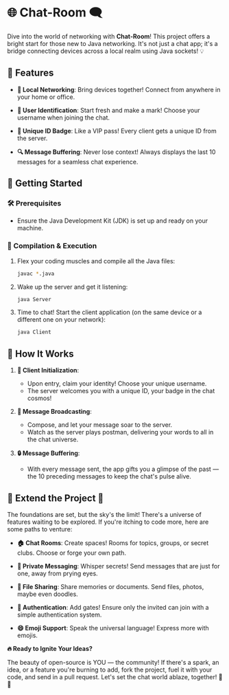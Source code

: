 # 🌐 Chat-Room 🗨️

Dive into the world of networking with **Chat-Room**! This project offers a bright start for those new to Java networking. It's not just a chat app; it's a bridge connecting devices across a local realm using Java sockets! 💡

## 🌟 Features

- **🚀 Local Networking**: Bring devices together! Connect from anywhere in your home or office.
  
- **👤 User Identification**: Start fresh and make a mark! Choose your username when joining the chat.
  
- **🔖 Unique ID Badge**: Like a VIP pass! Every client gets a unique ID from the server.
  
- **🔍 Message Buffering**: Never lose context! Always displays the last 10 messages for a seamless chat experience.

## 🚀 Getting Started

### 🛠 Prerequisites

- Ensure the Java Development Kit (JDK) is set up and ready on your machine.

### 🔧 Compilation & Execution

1. Flex your coding muscles and compile all the Java files:
   ```bash
   javac *.java
   ```

2. Wake up the server and get it listening:
   ```bash
   java Server
   ```

3. Time to chat! Start the client application (on the same device or a different one on your network):
   ```bash
   java Client
   ```

## 🧠 How It Works

1. **🤖 Client Initialization**: 
   - Upon entry, claim your identity! Choose your unique username.
   - The server welcomes you with a unique ID, your badge in the chat cosmos!

2. **📡 Message Broadcasting**:
   - Compose, and let your message soar to the server.
   - Watch as the server plays postman, delivering your words to all in the chat universe.

3. **🔒 Message Buffering**:
   - With every message sent, the app gifts you a glimpse of the past — the 10 preceding messages to keep the chat's pulse alive.

## 🌈 Extend the Project 🚀

The foundations are set, but the sky's the limit! There's a universe of features waiting to be explored. If you're itching to code more, here are some paths to venture:

- **🏠 Chat Rooms**: Create spaces! Rooms for topics, groups, or secret clubs. Choose or forge your own path.
  
- **💌 Private Messaging**: Whisper secrets! Send messages that are just for one, away from prying eyes.
  
- **📎 File Sharing**: Share memories or documents. Send files, photos, maybe even doodles.
  
- **🔐 Authentication**: Add gates! Ensure only the invited can join with a simple authentication system.
  
- **😄 Emoji Support**: Speak the universal language! Express more with emojis.

**🔥 Ready to Ignite Your Ideas?** 

The beauty of open-source is YOU — the community! If there's a spark, an idea, or a feature you're burning to add, fork the project, fuel it with your code, and send in a pull request. Let's set the chat world ablaze, together! 🌟🚀